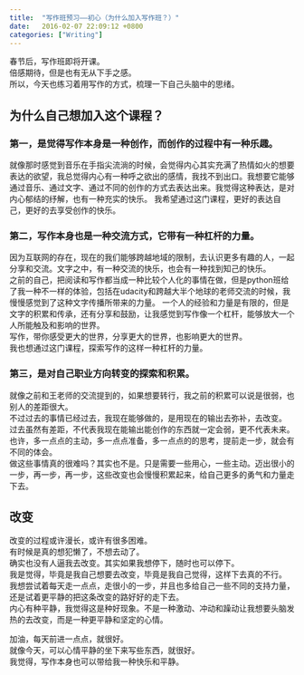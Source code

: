 ```yaml
---
title:  "写作班预习——初心（为什么加入写作班？）"
date:   2016-02-07 22:09:12 +0800
categories: ["Writing"]
---
```

春节后，写作班即将开课。  
倍感期待，但是也有无从下手之感。  
所以，今天也练习着用写作的方式，梳理一下自己头脑中的思绪。

## 为什么自己想加入这个课程？  

### 第一，是觉得写作本身是一种创作，而创作的过程中有一种乐趣。
  
就像那时感觉到音乐在手指尖流淌的时候，会觉得内心其实充满了热情如火的想要表达的欲望，我总觉得内心有一种呼之欲出的感情，我找不到出口。我想要它能够通过音乐、通过文字、通过不同的创作的方式去表达出来。我觉得这种表达，是对内心郁结的纾解，也有一种充实的快乐。
我希望通过这门课程，更好的表达自己，更好的去享受创作的快乐。  
 
### 第二，写作本身也是一种交流方式，它带有一种杠杆的力量。  

因为互联网的存在，现在的我们能够跨越地域的限制，去认识更多有趣的人，一起分享和交流。文字之中，有一种交流的快乐，也会有一种找到知己的快乐。  
之前的自己，把阅读和写作都当成一种比较个人化的事情在做，但是python班给了我一种不一样的体验，包括在udacity和跨越大半个地球的老师交流的时候，我慢慢感觉到了这种文字传播所带来的力量。
一个人的经验和力量是有限的，但是文字的积累和传承，还有分享和鼓励，让我感觉到写作像一个杠杆，能够放大一个人所能触及和影响的世界。  
写作，带你感受更大的世界，分享更大的世界，也影响更大的世界。  
我也想通过这门课程，探索写作的这样一种杠杆的力量。  

### 第三，是对自己职业方向转变的探索和积累。  

就像之前和王老师的交流提到的，如果想要转行，我之前的积累可以说是很弱，也别人的差距很大。  
不过过去的事情已经过去，我现在能够做的，是用现在的输出去弥补，去改变。  
过去虽然有差距，不代表我现在能输出能创作的东西就一定会弱，更不代表未来。  
也许，多一点点的主动，多一点点准备，多一点点的的思考，提前走一步，就会有不同的体会。  
做这些事情真的很难吗？其实也不是。只是需要一些用心，一些主动。迈出很小的一步，再一步，再一步，这些改变也会慢慢积累起来，给自己更多的勇气和力量走下去。

## 改变
改变的过程或许漫长，或许有很多困难。  
有时候是真的想犯懒了，不想去动了。  
确实也没有人逼我去改变。其实如果我想停下，随时也可以停下。  
我是觉得，毕竟是我自己想要去改变，毕竟是我自己觉得，这样下去真的不行。  
我想尝试着每天走一点点，走很小的一步，并且也多给自己一些不同的支持力量，还是试着更平静的把这条改变的路好好的走下去。  
内心有种平静，我觉得这是种好现象。不是一种激动、冲动和躁动让我想要头脑发热的去改变，而是一种更平静和坚定的心情。  

加油，每天前进一点点，就很好。  
就像今天，可以心情平静的坐下来写些东西，就很好。  
我觉得，写作本身也可以带给我一种快乐和平静。

